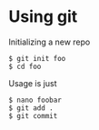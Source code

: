 # Using git

Initializing a new repo

	$ git init foo
	$ cd foo

Usage is just

	$ nano foobar
	$ git add .
	$ git commit


